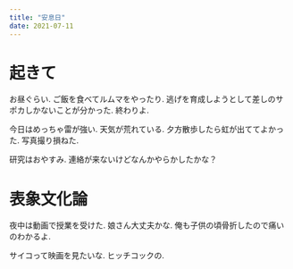 ```yaml
---
title: "安息日"
date: 2021-07-11
---
```


# 起きて
お昼ぐらい. ご飯を食べてルムマをやったり. 逃げを育成しようとして差しのサポカしかないことが分かった. 終わりよ.

今日はめっちゃ雷が強い. 天気が荒れている. 夕方散歩したら虹が出ててよかった. 写真撮り損ねた.

研究はおやすみ. 連絡が来ないけどなんかやらかしたかな？

# 表象文化論
夜中は動画で授業を受けた. 娘さん大丈夫かな. 俺も子供の頃骨折したので痛いのわかるよ.

サイコって映画を見たいな. ヒッチコックの.